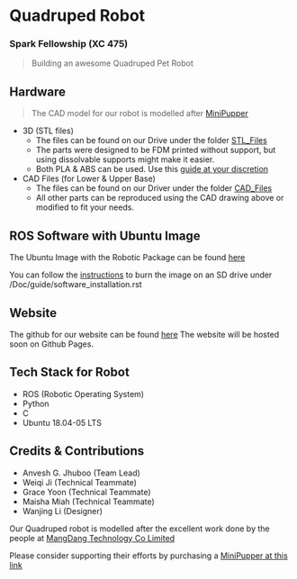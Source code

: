 # Quadruped Robot
### Spark Fellowship (XC 475)

> Building an awesome Quadruped Pet Robot

## Hardware

> The CAD model for our robot is modelled after [MiniPupper](https://myhub.autodesk360.com/ue2a461ea/g/shares/SH919a0QTf3c32634dcfed5fb93cb826ef9c)

- 3D (STL files)
	- The files can be found on our Drive under the folder [STL\_Files](https://drive.google.com/drive/folders/1JA7Nf6_kgI6SZg8h2AqoccZziBeswK1r?usp=sharing)
	- The parts were designed to be FDM printed without support, but using dissolvable supports might make it easier.
	- Both PLA & ABS can be used. Use this [guide at your discretion](https://www.hubs.com/knowledge-base/pla-vs-abs-whats-difference/)
- CAD Files (for Lower & Upper Base)
	- The files can be found on our Driver under the folder [CAD\_Files](https://drive.google.com/drive/folders/1Ap0bBhJqepLy62csppPCNvNkpyGk60Wh?usp=sharing)
	- All other parts can be reproduced using the CAD drawing above or modified to fit your needs.

## ROS Software with Ubuntu Image

The Ubuntu Image with the Robotic Package can be found [here](https://drive.google.com/drive/folders/17RJe03vgKR5fZo0_f3DzIYsZ8aAz6qrk?usp=sharing)

You can follow the [instructions](https://github.com/jhuboo/Quadruped-Robot/blob/main/Doc/guide/software_installation.rst) to burn the image on an SD drive under /Doc/guide/software\_installation.rst

## Website

The github for our website can be found [here](https://github.com/gyoon18/Quadruped-Website)
The website will be hosted soon on Github Pages.

## Tech Stack for Robot

- ROS (Robotic Operating System)
- Python
- C
- Ubuntu 18.04-05 LTS

## Credits & Contributions

- Anvesh G. Jhuboo (Team Lead)
- Weiqi Ji (Technical Teammate)
- Grace Yoon (Technical Teammate)
- Maisha Miah (Technical Teammate)
- Wanjing Li (Designer)

Our Quadruped robot is modelled after the excellent work done by the people at [MangDang Technology Co Limited](https://www.mangdang.net/minipupper)

Please consider supporting their efforts by purchasing a [MiniPupper at this link](https://www.indiegogo.com/projects/mini-pupper-open-source-ros-robot-dog-kit#/)
